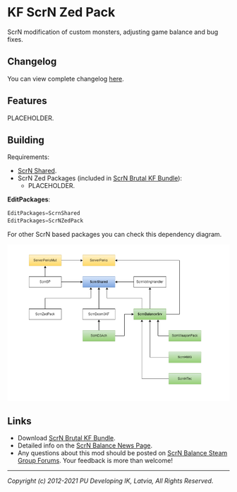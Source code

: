 <!-- some link shortcuts -->
[ScrN Brutal KF Bundle]: https://steamcommunity.com/groups/ScrNBalance/discussions/2/483368526570475472/

# KF ScrN Zed Pack

ScrN modification of custom monsters, adjusting game balance and bug fixes.

## Changelog

You can view complete changelog [here](Docs/CHANGELOG.md).

## Features

PLACEHOLDER.

## Building

Requirements:

* [ScrN Shared](https://github.com/poosh/KF-ScrnShared).
* ScrN Zed Packages (included in [ScrN Brutal KF Bundle]):
  * PLACEHOLDER.

**EditPackages**:

```cpp
EditPackages=ScrnShared
EditPackages=ScrNZedPack
```

For other ScrN based packages you can check this dependency diagram.

![img](Docs/img/ScrnDependency.png)

## Links

* Download [ScrN Brutal KF Bundle].
* Detailed info on the [ScrN Balance News Page](https://steamcommunity.com/groups/ScrNBalance/discussions/2/).
* Any questions about this mod should be posted on [ScrN Balance Steam Group Forums](https://steamcommunity.com/groups/ScrNBalance/discussions/1/). Your feedback is more than welcome!

-------------------------------------------------------------------------------

*Copyright (c) 2012-2021 PU Developing IK, Latvia, All Rights Reserved.*
